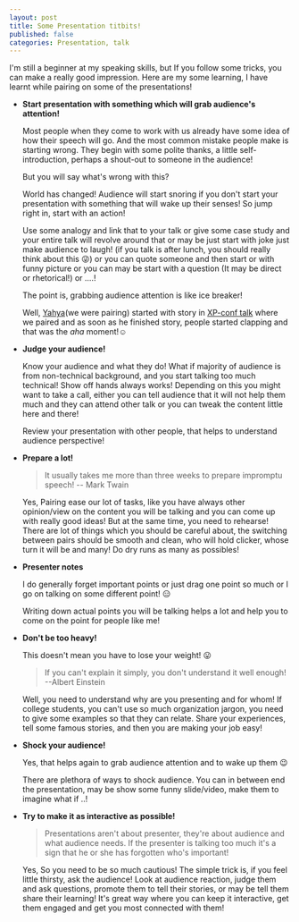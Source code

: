 ```yaml
---
layout: post
title: Some Presentation titbits!
published: false
categories: Presentation, talk
---
```


I'm still a beginner at my speaking skills, but If you follow some tricks, you can make a really good impression.
 Here are my some learning, I have learnt while pairing on some of the presentations!

 + **Start presentation with something which will grab audience's attention!**

    Most people when they come to work with us already have some idea of how their speech will go. And the most common mistake people make is starting wrong. They begin with some polite thanks, a little self-introduction, perhaps a shout-out to someone in the audience!

    But you will say what's wrong with this?

    World has changed! Audience will start snoring if you don't start your presentation with something that will wake up their senses! So jump right in, start with an action!

    Use some analogy and link that to your talk or give some case study and your entire talk will revolve around that or may be just start with joke just make audience to laugh! (if you talk is after lunch, you should really think about this :stuck_out_tongue_winking_eye:) or you can quote someone and then start or with funny picture or you can may be start with a question (It may be direct or rhetorical!) or ....!

    The point is, grabbing audience attention is like ice breaker!

     Well, [Yahya](https://twitter.com/meetykp)(we were pairing) started with story in [XP-conf talk](/blog/speaking-at-xp-conf/) where we paired and as soon as he finished story, people started clapping and that was the _aha_ moment!:relaxed:

 + **Judge your audience!**

    Know your audience and what they do! What if majority of audience is from non-technical background, and you start talking too much technical!
    Show off hands always works! Depending on this you might want to take a call, either you can tell audience that it will not help them much and they can attend other talk or you can tweak the content little here and there!

    Review your presentation with other people, that helps to understand audience perspective!

 + **Prepare a lot!**

    >It usually takes me more than three weeks to prepare impromptu speech! -- Mark Twain

     Yes, Pairing ease our lot of tasks, like you have always other opinion/view on the content you will be talking and you can come up with really good ideas!
      But at the same time, you need to rehearse! There are lot of things which you should be careful about, the switching between pairs should be smooth and clean, who will hold clicker, whose turn it will be and many! Do dry runs as many as possibles!

 + **Presenter notes**

    I do generally forget important points or just drag one point so much or I go on talking on some different point! :expressionless:

    Writing down actual points you will be talking helps a lot and help you to come on the point for people like me!

+ **Don't be too heavy!**

    This doesn't mean you have to lose your weight! :stuck_out_tongue:

     >If you can't explain it simply, you don't understand it well enough! --Albert Einstein

     Well, you need to understand why are you presenting and for whom! If college students, you can't use so much organization jargon, you need to give some examples so that they can relate. Share your experiences, tell some famous stories, and then you are making your job easy!

+ **Shock your audience!**

    Yes, that helps again to grab audience attention and to wake up them :wink:

    There are plethora of ways to shock audience. You can in between end the presentation, may be show some funny slide/video, make them to imagine what if ..!

 + **Try to make it as interactive as possible!**

    >Presentations aren't about presenter, they're about audience and what audience needs. If the presenter is talking too much it's a sign that he or she has forgotten who's important!

    Yes, So you need to be so much cautious! The simple trick is, if you feel little thirsty, ask the audience! Look at audience reaction, judge them and ask questions, promote them to tell their stories, or may be tell them share their learning! It's great way where you can keep it interactive, get them engaged and get you most connected with them!





